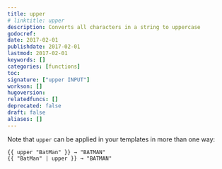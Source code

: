 ```yaml
---
title: upper
# linktitle: upper
description: Converts all characters in a string to uppercase
godocref:
date: 2017-02-01
publishdate: 2017-02-01
lastmod: 2017-02-01
keywords: []
categories: [functions]
toc:
signature: ["upper INPUT"]
workson: []
hugoversion:
relatedfuncs: []
deprecated: false
draft: false
aliases: []
---
```


Note that `upper` can be applied in your templates in more than one way:

```
{{ upper "BatMan" }} → "BATMAN"
{{ "BatMan" | upper }} → "BATMAN"
```

